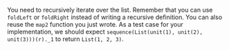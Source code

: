 You need to recursively iterate over the list. Remember that you can use `foldLeft` or `foldRight`
instead of writing a recursive definition. You can also reuse the `map2` function you just wrote. As
a test case for your implementation, we should expect
`sequence(List(unit(1), unit(2), unit(3)))(r)._1` to return `List(1, 2, 3)`.
